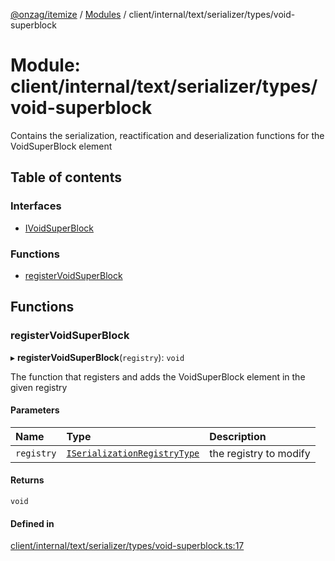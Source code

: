 [@onzag/itemize](../README.md) / [Modules](../modules.md) / client/internal/text/serializer/types/void-superblock

# Module: client/internal/text/serializer/types/void-superblock

Contains the serialization, reactification and deserialization functions
for the VoidSuperBlock element

## Table of contents

### Interfaces

- [IVoidSuperBlock](../interfaces/client_internal_text_serializer_types_void_superblock.IVoidSuperBlock.md)

### Functions

- [registerVoidSuperBlock](client_internal_text_serializer_types_void_superblock.md#registervoidsuperblock)

## Functions

### registerVoidSuperBlock

▸ **registerVoidSuperBlock**(`registry`): `void`

The function that registers and adds the VoidSuperBlock element in the given
registry

#### Parameters

| Name | Type | Description |
| :------ | :------ | :------ |
| `registry` | [`ISerializationRegistryType`](../interfaces/client_internal_text_serializer.ISerializationRegistryType.md) | the registry to modify |

#### Returns

`void`

#### Defined in

[client/internal/text/serializer/types/void-superblock.ts:17](https://github.com/onzag/itemize/blob/f2db74a5/client/internal/text/serializer/types/void-superblock.ts#L17)
